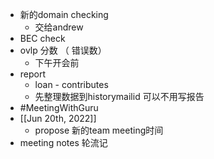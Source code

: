 - 新的domain checking
	- 交给andrew
- BEC check
- ovlp 分数 （ 错误数）
	- 下午开会前
- report
	- loan - contributes
	- 先整理数据到historymailid 可以不用写报告
- #MeetingWithGuru
- [[Jun 20th, 2022]]
	- propose 新的team meeting时间
- meeting notes 轮流记